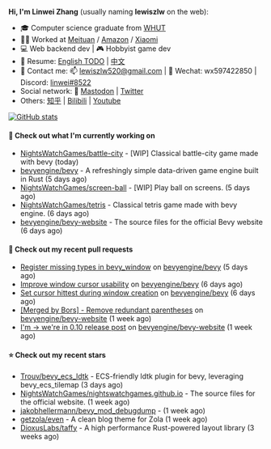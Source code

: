 **Hi, I'm Linwei Zhang** (usually naming **lewiszlw** on the web):
- 🎓 Computer science graduate from [WHUT](https://en.wikipedia.org/wiki/Wuhan_University_of_Technology)
- 👨‍💻 Worked at [Meituan](https://about.meituan.com/home) / [Amazon](https://www.amazon.com/) / [Xiaomi](https://www.mi.com/)
- 💻 Web backend dev | 🎮 Hobbyist game dev
- 📄 Resume: [English TODO](https://github.com/lewiszlw/lewiszlw/blob/main/Resume_EN.md) | [中文](https://github.com/lewiszlw/lewiszlw/blob/main/Resume_CN.md)
- 📱 Contact me: 📫 [lewiszlw520@gmail.com](mailto:lewiszlw520@gmail.com) | 💬 Wechat: wx597422850 | Discord: [linwei#8522](http://discordapp.com/users/891664307035713576)
- Social network: 🦣 [Mastodon](https://mastodon.world/@lewiszlw) | [Twitter](https://twitter.com/lewiszlw)
- Others: [知乎](https://www.zhihu.com/people/tian-qian-zhu-wu-ya) | [Bilibili](https://space.bilibili.com/43876861) | [Youtube](https://www.youtube.com/channel/UCnvri1tqAjxsp9nGQ63zUNw)

[![GitHub stats](https://github-readme-stats.vercel.app/api?username=lewiszlw&count_private=true&show_icons=true&theme=solarized-dark&include_all_commits=true)](https://github.com/anuraghazra/github-readme-stats)

#### 👷 Check out what I'm currently working on

- [NightsWatchGames/battle-city](https://github.com/NightsWatchGames/battle-city) - [WIP] Classical battle-city game made with bevy (today)
- [bevyengine/bevy](https://github.com/bevyengine/bevy) - A refreshingly simple data-driven game engine built in Rust (5 days ago)
- [NightsWatchGames/screen-ball](https://github.com/NightsWatchGames/screen-ball) - [WIP] Play ball on screens. (5 days ago)
- [NightsWatchGames/tetris](https://github.com/NightsWatchGames/tetris) - Classical tetris game made with bevy engine. (6 days ago)
- [bevyengine/bevy-website](https://github.com/bevyengine/bevy-website) - The source files for the official Bevy website (6 days ago)

#### 🔨 Check out my recent pull requests

- [Register missing types in bevy_window](https://github.com/bevyengine/bevy/pull/7993) on [bevyengine/bevy](https://github.com/bevyengine/bevy) (5 days ago)
- [Improve window cursor usability](https://github.com/bevyengine/bevy/pull/7968) on [bevyengine/bevy](https://github.com/bevyengine/bevy) (6 days ago)
- [Set cursor hittest during window creation](https://github.com/bevyengine/bevy/pull/7966) on [bevyengine/bevy](https://github.com/bevyengine/bevy) (6 days ago)
- [[Merged by Bors] - Remove redundant parentheses](https://github.com/bevyengine/bevy-website/pull/594) on [bevyengine/bevy-website](https://github.com/bevyengine/bevy-website) (1 week ago)
- [I&#39;m -&gt; we&#39;re in 0.10 release post](https://github.com/bevyengine/bevy-website/pull/592) on [bevyengine/bevy-website](https://github.com/bevyengine/bevy-website) (1 week ago)

#### ⭐ Check out my recent stars

- [Trouv/bevy_ecs_ldtk](https://github.com/Trouv/bevy_ecs_ldtk) - ECS-friendly ldtk plugin for bevy, leveraging bevy_ecs_tilemap (3 days ago)
- [NightsWatchGames/nightswatchgames.github.io](https://github.com/NightsWatchGames/nightswatchgames.github.io) - The source files for the official website. (1 week ago)
- [jakobhellermann/bevy_mod_debugdump](https://github.com/jakobhellermann/bevy_mod_debugdump) -  (1 week ago)
- [getzola/even](https://github.com/getzola/even) - A clean blog theme for Zola (1 week ago)
- [DioxusLabs/taffy](https://github.com/DioxusLabs/taffy) - A high performance Rust-powered layout library (3 weeks ago)
